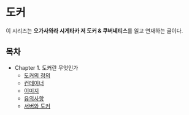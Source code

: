 # 도커

이 시리즈는 **오가사와라 시게타카 저 도커 & 쿠버네티스**를 읽고 연재하는 글이다.

## 목차

- Chapter 1. 도커란 무엇인가
  - [도커의 정의](./chapter%201.%20%EB%8F%84%EC%BB%A4%EB%9E%80%20%EB%AC%B4%EC%97%87%EC%9D%B8%EA%B0%80/%EB%8F%84%EC%BB%A4%EC%9D%98%20%EC%A0%95%EC%9D%98.md)
  - [컨테이너](./chapter%201.%20%EB%8F%84%EC%BB%A4%EB%9E%80%20%EB%AC%B4%EC%97%87%EC%9D%B8%EA%B0%80/%EC%BB%A8%ED%85%8C%EC%9D%B4%EB%84%88.md)
  - [이미지](./chapter%201.%20%EB%8F%84%EC%BB%A4%EB%9E%80%20%EB%AC%B4%EC%97%87%EC%9D%B8%EA%B0%80/%EC%9D%B4%EB%AF%B8%EC%A7%80.md)
  - [유의사항](./chapter%201.%20%EB%8F%84%EC%BB%A4%EB%9E%80%20%EB%AC%B4%EC%97%87%EC%9D%B8%EA%B0%80/%EC%A3%BC%EC%9D%98%EC%82%AC%ED%95%AD.md)
  - [서버와 도커](./chapter%201.%20%EB%8F%84%EC%BB%A4%EB%9E%80%20%EB%AC%B4%EC%97%87%EC%9D%B8%EA%B0%80/%EC%84%9C%EB%B2%84%EC%99%80%20%EB%8F%84%EC%BB%A4.md)
